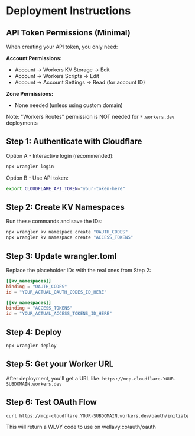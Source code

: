 # Deployment Instructions

## API Token Permissions (Minimal)

When creating your API token, you only need:

**Account Permissions:**
- Account → Workers KV Storage → Edit
- Account → Workers Scripts → Edit
- Account → Account Settings → Read (for account ID)

**Zone Permissions:**
- None needed (unless using custom domain)

Note: "Workers Routes" permission is NOT needed for `*.workers.dev` deployments

## Step 1: Authenticate with Cloudflare

Option A - Interactive login (recommended):
```bash
npx wrangler login
```

Option B - Use API token:
```bash
export CLOUDFLARE_API_TOKEN="your-token-here"
```

## Step 2: Create KV Namespaces

Run these commands and save the IDs:
```bash
npx wrangler kv namespace create "OAUTH_CODES"
npx wrangler kv namespace create "ACCESS_TOKENS"
```

## Step 3: Update wrangler.toml

Replace the placeholder IDs with the real ones from Step 2:

```toml
[[kv_namespaces]]
binding = "OAUTH_CODES"
id = "YOUR_ACTUAL_OAUTH_CODES_ID_HERE"

[[kv_namespaces]]
binding = "ACCESS_TOKENS"
id = "YOUR_ACTUAL_ACCESS_TOKENS_ID_HERE"
```

## Step 4: Deploy

```bash
npx wrangler deploy
```

## Step 5: Get your Worker URL

After deployment, you'll get a URL like:
`https://mcp-cloudflare.YOUR-SUBDOMAIN.workers.dev`

## Step 6: Test OAuth Flow

```bash
curl https://mcp-cloudflare.YOUR-SUBDOMAIN.workers.dev/oauth/initiate
```

This will return a WLVY code to use on wellavy.co/auth/oauth